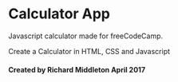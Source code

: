 # Calculator App

Javascript calculator made for freeCodeCamp.

Create a Calculator in HTML, CSS and Javascript


#### Created by Richard Middleton April 2017
